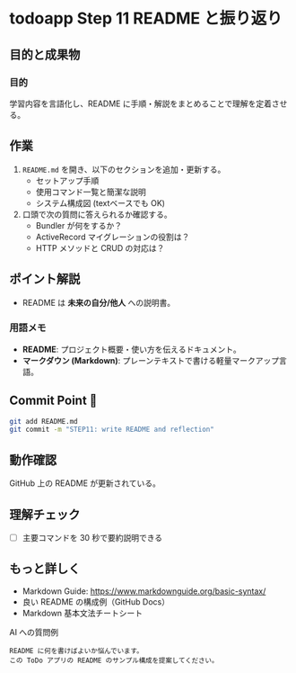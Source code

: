 # todoapp Step 11 README と振り返り

## 目的と成果物

### 目的
学習内容を言語化し、README に手順・解説をまとめることで理解を定着させる。

## 作業
1. `README.md` を開き、以下のセクションを追加・更新する。
   - セットアップ手順
   - 使用コマンド一覧と簡潔な説明
   - システム構成図 (textベースでも OK)
2. 口頭で次の質問に答えられるか確認する。
   - Bundler が何をするか？
   - ActiveRecord マイグレーションの役割は？
   - HTTP メソッドと CRUD の対応は？

## ポイント解説
- README は **未来の自分/他人** への説明書。

### 用語メモ
- **README**: プロジェクト概要・使い方を伝えるドキュメント。
- **マークダウン (Markdown)**: プレーンテキストで書ける軽量マークアップ言語。

## Commit Point 🚩
```bash
git add README.md
git commit -m "STEP11: write README and reflection"
```

## 動作確認
GitHub 上の README が更新されている。


## 理解チェック
- [ ] 主要コマンドを 30 秒で要約説明できる

## もっと詳しく

- Markdown Guide: https://www.markdownguide.org/basic-syntax/
- 良い README の構成例（GitHub Docs）
- Markdown 基本文法チートシート

AI への質問例
```
README に何を書けばよいか悩んでいます。
この ToDo アプリの README のサンプル構成を提案してください。
```